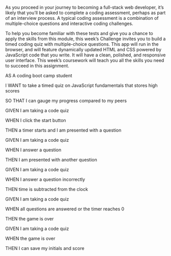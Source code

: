 As you proceed in your journey to becoming a full-stack web developer, it’s likely that you’ll be asked to complete a coding assessment, perhaps as part of an interview process. A typical coding assessment is a combination of multiple-choice questions and interactive coding challenges.

To help you become familiar with these tests and give you a chance to apply the skills from this module, this week’s Challenge invites you to build a timed coding quiz with multiple-choice questions. This app will run in the browser, and will feature dynamically updated HTML and CSS powered by JavaScript code that you write. It will have a clean, polished, and responsive user interface. This week’s coursework will teach you all the skills you need to succeed in this assignment.

AS A coding boot camp student

I WANT to take a timed quiz on JavaScript fundamentals that stores high scores

SO THAT I can gauge my progress compared to my peers

GIVEN I am taking a code quiz

WHEN I click the start button

THEN a timer starts and I am presented with a question

GIVEN I am taking a code quiz

WHEN I answer a question

THEN I am presented with another question

GIVEN I am taking a code quiz

WHEN I answer a question incorrectly

THEN time is subtracted from the clock

GIVEN I am taking a code quiz

WHEN all questions are answered or the timer reaches 0

THEN the game is over

GIVEN I am taking a code quiz

WHEN the game is over

THEN I can save my initials and score

